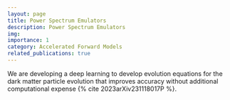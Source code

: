 ```yaml
---
layout: page
title: Power Spectrum Emulators
description: Power Spectrum Emulators
img:
importance: 1
category: Accelerated Forward Models
related_publications: true
---
```


We are developing a deep learning to develop evolution equations for the dark matter particle evolution that improves accuracy without additional computational expense {% cite 2023arXiv231118017P %}. 

